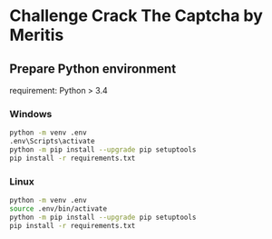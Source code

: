 # Challenge Crack The Captcha by Meritis

## Prepare Python environment

requirement: Python > 3.4

### Windows

```bash
python -m venv .env 
.env\Scripts\activate
python -m pip install --upgrade pip setuptools
pip install -r requirements.txt
```

### Linux 

```bash
python -m venv .env 
source .env/bin/activate
python -m pip install --upgrade pip setuptools
pip install -r requirements.txt
```